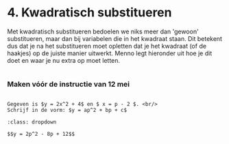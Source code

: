 # 4. Kwadratisch substitueren

Met kwadratisch substitueren bedoelen we niks meer dan 'gewoon' substitueren, maar dan bij variabelen die in het kwadraat staan. Dit betekent dus dat je na het substitueren moet opletten dat je het kwadraat (of de haakjes) op de juiste manier uitwerkt. Menno legt hieronder uit hoe je dit doet en waar je nu extra op moet letten.

```{iframe} https://www.youtube.com/embed/R6guNhEhknM?si=RKpMgLaKbjk6lWCZ
```

### Maken vóór de instructie van 12 mei
```{exercise} Voorbereidingsopgave

Gegeven is $y = 2x^2 + 4$ en $ x = p - 2 $. <br/>
Schrijf in de vorm: $y = ap^2 + bp + c$

```

```{solution} Voorbereidingsopgave
:class: dropdown

$$y = 2p^2 - 8p + 12$$
```

